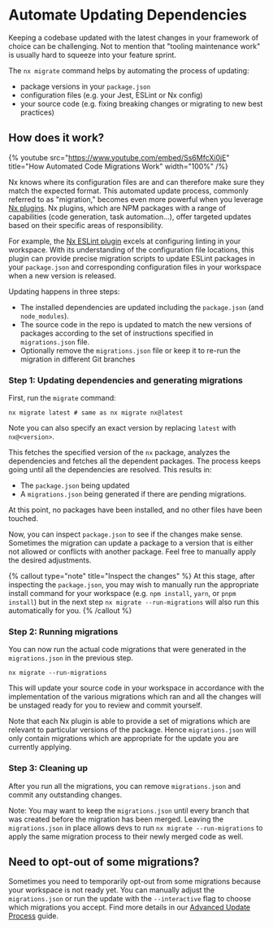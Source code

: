 # Automate Updating Dependencies

Keeping a codebase updated with the latest changes in your framework of choice can be challenging. Not to mention that "tooling maintenance work" is usually hard to squeeze into your feature sprint.

The `nx migrate` command helps by automating the process of updating:

- package versions in your `package.json`
- configuration files (e.g. your Jest, ESLint or Nx config)
- your source code (e.g. fixing breaking changes or migrating to new best practices)

## How does it work?

{% youtube
src="https://www.youtube.com/embed/Ss6MfcXi0jE"
title="How Automated Code Migrations Work"
width="100%" /%}

Nx knows where its configuration files are and can therefore make sure they match the expected format. This automated update process, commonly referred to as "migration," becomes even more powerful when you leverage [Nx plugins](/packages). Nx plugins, which are NPM packages with a range of capabilities (code generation, task automation...), offer targeted updates based on their specific areas of responsibility.

For example, the [Nx ESLint plugin](/packages/linter) excels at configuring linting in your workspace. With its understanding of the configuration file locations, this plugin can provide precise migration scripts to update ESLint packages in your `package.json` and corresponding configuration files in your workspace when a new version is released.

Updating happens in three steps:

- The installed dependencies are updated including the `package.json` (and `node_modules`).
- The source code in the repo is updated to match the new versions of packages according to the set of instructions specified in `migrations.json` file.
- Optionally remove the `migrations.json` file or keep it to re-run the migration in different Git branches

### Step 1: Updating dependencies and generating migrations

First, run the `migrate` command:

```shell
nx migrate latest # same as nx migrate nx@latest
```

Note you can also specify an exact version by replacing `latest` with `nx@<version>`.

This fetches the specified version of the `nx` package, analyzes the dependencies and fetches all the dependent packages. The process keeps going until all the dependencies are resolved. This results in:

- The `package.json` being updated
- A `migrations.json` being generated if there are pending migrations.

At this point, no packages have been installed, and no other files have been touched.

Now, you can inspect `package.json` to see if the changes make sense. Sometimes the migration can update a package to a version that is either not allowed or conflicts with another package. Feel free to manually apply the desired adjustments.

{% callout type="note" title="Inspect the changes" %}
At this stage, after inspecting the `package.json`, you may wish to manually run the appropriate install command for your workspace (e.g. `npm install`, `yarn`, or `pnpm install`) but in the next step `nx migrate --run-migrations` will also run this automatically for you.
{% /callout %}

### Step 2: Running migrations

You can now run the actual code migrations that were generated in the `migrations.json` in the previous step.

```shell
nx migrate --run-migrations
```

This will update your source code in your workspace in accordance with the implementation of the various migrations which ran and all the changes will be unstaged ready for you to review and commit yourself.

Note that each Nx plugin is able to provide a set of migrations which are relevant to particular versions of the package. Hence `migrations.json` will only contain migrations which are appropriate for the update you are currently applying.

### Step 3: Cleaning up

After you run all the migrations, you can remove `migrations.json` and commit any outstanding changes.

Note: You may want to keep the `migrations.json` until every branch that was created before the migration has been merged. Leaving the `migrations.json` in place allows devs to run `nx migrate --run-migrations` to apply the same migration process to their newly merged code as well.

## Need to opt-out of some migrations?

Sometimes you need to temporarily opt-out from some migrations because your workspace is not ready yet. You can manually adjust the `migrations.json` or run the update with the `--interactive` flag to choose which migrations you accept. Find more details in our [Advanced Update Process](/recipes/managing-repository/advanced-update) guide.
